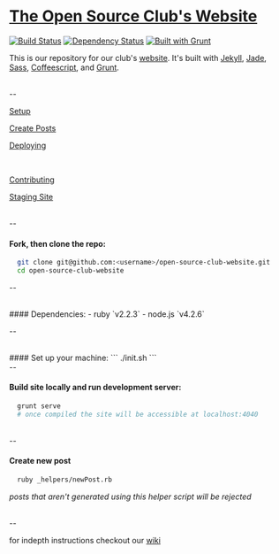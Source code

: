 # [The Open Source Club's Website](https://opensource.osu.edu)

[![Build Status](https://travis-ci.org/OSUOSC/open-source-club-website.svg?branch=master)](https://travis-ci.org/OSUOSC/open-source-club-website)
[![Dependency Status](https://gemnasium.com/OSUOSC/open-source-club-website.svg)](https://gemnasium.com/OSUOSC/open-source-club-website)
[![Built with Grunt](https://cdn.gruntjs.com/builtwith.png)](http://gruntjs.com/)


This is our repository for our club's [website](https://opensource.osu.edu). It's built with [Jekyll](https://github.com/jekyll/jekyll), [Jade](https://github.com/jadejs/jade), [Sass](https://github.com/sass/sass), [Coffeescript](https://github.com/jashkenas/coffeescript), and [Grunt](https://github.com/gruntjs/grunt).

<br>
--
<br>


[Setup](https://github.com/OSUOSC/open-source-club-website/blob/master/_docs/setup.md)

[Create Posts](https://github.com/OSUOSC/open-source-club-website/blob/master/_docs/new-post.md)

[Deploying](https://github.com/OSUOSC/open-source-club-website/blob/master/_docs/deploying.md)

<br>

[Contributing](https://github.com/OSUOSC/open-source-club-website/blob/master/.github/CONTRIBUTING.md)

[Staging Site](https://osuosc.github.io/open-source-club-website/)

<br>
--
<br>

#### Fork, then clone the repo:
  ```bash
    git clone git@github.com:<username>/open-source-club-website.git
    cd open-source-club-website
  ```

--

<br>
#### Dependencies:
  - ruby `v2.2.3`
  - node.js `v4.2.6`

--

<br>
#### Set up your machine:
  ```
  ./init.sh
  ```

<br>
--
<br>

#### Build site locally and run development server:
  ```bash
    grunt serve
    # once compiled the site will be accessible at localhost:4040
  ```

<br>
--
<br>

#### Create new post

  ```bash
    ruby _helpers/newPost.rb
  ```
  
*posts that aren't generated using this helper script will be rejected*

<br>
--
<br>

for indepth instructions checkout our [wiki](https://github.com/OSUOSC/open-source-club-website/wiki/Running-the-Site-Locally)
<br>
